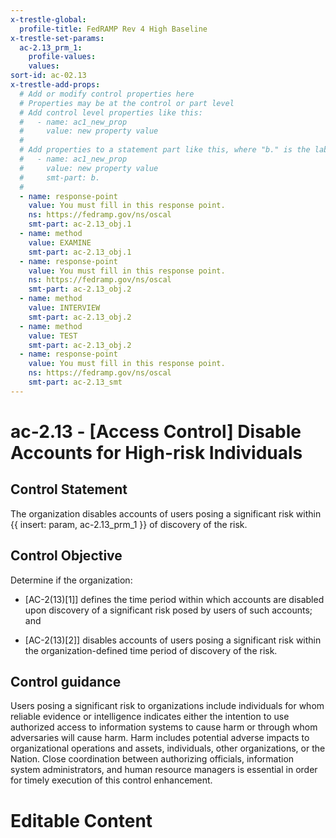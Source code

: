 ```yaml
---
x-trestle-global:
  profile-title: FedRAMP Rev 4 High Baseline
x-trestle-set-params:
  ac-2.13_prm_1:
    profile-values:
    values:
sort-id: ac-02.13
x-trestle-add-props:
  # Add or modify control properties here
  # Properties may be at the control or part level
  # Add control level properties like this:
  #   - name: ac1_new_prop
  #     value: new property value
  #
  # Add properties to a statement part like this, where "b." is the label of the target statement part
  #   - name: ac1_new_prop
  #     value: new property value
  #     smt-part: b.
  #
  - name: response-point
    value: You must fill in this response point.
    ns: https://fedramp.gov/ns/oscal
    smt-part: ac-2.13_obj.1
  - name: method
    value: EXAMINE
    smt-part: ac-2.13_obj.1
  - name: response-point
    value: You must fill in this response point.
    ns: https://fedramp.gov/ns/oscal
    smt-part: ac-2.13_obj.2
  - name: method
    value: INTERVIEW
    smt-part: ac-2.13_obj.2
  - name: method
    value: TEST
    smt-part: ac-2.13_obj.2
  - name: response-point
    value: You must fill in this response point.
    ns: https://fedramp.gov/ns/oscal
    smt-part: ac-2.13_smt
---
```


# ac-2.13 - \[Access Control\] Disable Accounts for High-risk Individuals

## Control Statement

The organization disables accounts of users posing a significant risk within {{ insert: param, ac-2.13_prm_1 }} of discovery of the risk.

## Control Objective

Determine if the organization:

- \[AC-2(13)[1]\] defines the time period within which accounts are disabled upon discovery of a significant risk posed by users of such accounts; and

- \[AC-2(13)[2]\] disables accounts of users posing a significant risk within the organization-defined time period of discovery of the risk.

## Control guidance

Users posing a significant risk to organizations include individuals for whom reliable evidence or intelligence indicates either the intention to use authorized access to information systems to cause harm or through whom adversaries will cause harm. Harm includes potential adverse impacts to organizational operations and assets, individuals, other organizations, or the Nation. Close coordination between authorizing officials, information system administrators, and human resource managers is essential in order for timely execution of this control enhancement.

# Editable Content

<!-- Make additions and edits below -->
<!-- The above represents the contents of the control as received by the profile, prior to additions. -->
<!-- If the profile makes additions to the control, they will appear below. -->
<!-- The above markdown may not be edited but you may edit the content below, and/or introduce new additions to be made by the profile. -->
<!-- If there is a yaml header at the top, parameter values may be edited. Use --set-parameters to incorporate the changes during assembly. -->
<!-- The content here will then replace what is in the profile for this control, after running profile-assemble. -->
<!-- The added parts in the profile for this control are below.  You may edit them and/or add new ones. -->
<!-- Each addition must have a heading either of the form ## Control my_addition_name -->
<!-- or ## Part a. (where the a. refers to one of the control statement labels.) -->
<!-- "## Control" parts are new parts added after the statement part. -->
<!-- "## Part" parts are new parts added into the top-level statement part with that label. -->
<!-- Subparts may be added with nested hash levels of the form ### My Subpart Name -->
<!-- underneath the parent ## Control or ## Part being added -->
<!-- See https://ibm.github.io/compliance-trestle/tutorials/ssp_profile_catalog_authoring/ssp_profile_catalog_authoring for guidance. -->
